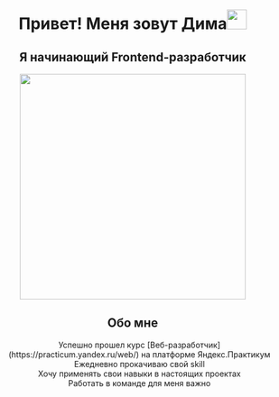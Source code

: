 <h1 align="center">Привет! Меня зовут Дима<img src="https://github.com/TheDudeThatCode/TheDudeThatCode/blob/master/Assets/Hi.gif" width="35" /></h1>
<h2 align="center">Я начинающий Frontend-разработчик</h2>
<div id="header" align="center">
  <img src="https://media.giphy.com/media/v1.Y2lkPTc5MGI3NjExajN4OTdzMmtjZnU4MXEzY2t5YzR5bTB6eXhrY2Uwdzk0M3h5Z241diZlcD12MV9pbnRlcm5hbF9naWZfYnlfaWQmY3Q9Zw/giKklFontfveZrNXjz/giphy.gif" width="400">
</div>

<h2 align="center" list-style="none">Обо мне</h2>
<ul style="list-style-type: none;" align="center">
  <li>Успешно прошел курс [Веб-разработчик](https://practicum.yandex.ru/web/) на платформе Яндекс.Практикум</li>
  <li>Ежедневно прокачиваю свой skill</li>
  <li>Хочу применять свои навыки в настоящих проектах</li>
  <li>Работать в команде для меня важно</li>
</ul>




